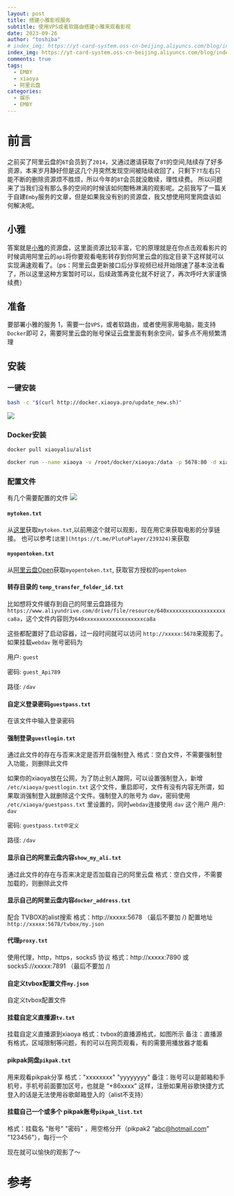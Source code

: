```yaml
---
layout: post
title: 搭建小雅影视服务
subtitle: 使用VPS或者软路由搭建小雅来观看影视
date: 2023-09-26
author: "toshiba"
# index_img: https://yt-card-system.oss-cn-beijing.aliyuncs.com/blog/index-img/alist.svg
index_img: https://yt-card-system.oss-cn-beijing.aliyuncs.com/blog/index-img/xiaoya.png
comments: true
tags:
  - EMBY
  - xiaoya
  - 阿里云盘
categories:
  - 娱乐
  - EMBY
---
```


# 前言
之前买了阿里云盘的`6T`会员到了`2014`，又通过邀请获取了`8T`的空间,陆续存了好多资源，本来岁月静好但是这几个月突然发现空间被陆续收回了，只剩下`7T`左右只能不断的删除资源烦不胜烦，所以今年的`8T`会员就没敢续，理性续费。 所以问题来了当我们没有那么多的空间的时候该如何酣畅淋漓的观影呢。之前我写了一篇关于自建`Emby`服务的文章，但是如果我没有别的资源盘，我又想使用阿里网盘该如何解决呢。

## 小雅
答案就是[小雅](http://alist.xiaoya.pro/)的资源盘，这里面资源比较丰富，它的原理就是在你点击观看影片的时候调用阿里云的`api`将你要观看电影转存到你阿里云盘的指定目录下这样就可以实现满速观看了。（ps：阿里云盘更新接口后分享视频已经开始限速了基本没法看了，所以这里这种方案暂时可以，后续政策再变化就不好说了，再次呼吁大家谨慎续费）


## 准备

要部署小雅的服务
1，需要一台`VPS`，或者软路由，或者使用家用电脑，能支持`Docker`即可
2，需要阿里云盘的账号保证云盘里面有剩余空间，留多点不用频繁清理

## 安装

### 一键安装
```bash
bash -c "$(curl http://docker.xiaoya.pro/update_new.sh)"
```
![](https://yt-card-system.oss-cn-beijing.aliyuncs.com/image%20%281%29.png)

### Docker安装
```bash
docker pull xiaoyaliu/alist
```

```bash
docker run --name xiaoya -v /root/docker/xiaoya:/data -p 5678:80 -d xiaoyaliu/alist:latest
```

### 配置文件
有几个需要配置的文件
![](https://yt-card-system.oss-cn-beijing.aliyuncs.com/WX20230928-141053.png)

#### `mytoken.txt`
从[这里](https://alist.nn.ci/zh/guide/drivers/aliyundrive.html)获取`mytoken.txt`,以前用这个就可以观影，现在用它来获取电影的分享链接。
也可以参考`[这里](https://t.me/PlutoPlayer/239324)`来获取

#### `myopentoken.txt`
从[阿里云盘Open](https://alist.nn.ci/zh/guide/drivers/aliyundrive_open.html)获取`myopentoken.txt`, 获取官方授权的`opentoken`

#### 转存目录的 `temp_transfer_folder_id.txt`
比如想将文件缓存到自己的阿里云盘路径为`https://www.aliyundrive.com/drive/file/resource/640xxxxxxxxxxxxxxxxxxxca8a`，这个文件内容则为`640xxxxxxxxxxxxxxxxxxxca8a`

这些都配置好了启动容器，过一段时间就可以访问 `http://xxxxx:5678`来观影了。如果挂载`webdav` 账号密码为

用户: `guest`

密码: `guest_Api789`

路径: `/dav`

#### 自定义登录密码`guestpass.txt`
在该文件中输入登录密码

#### 强制登录`guestlogin.txt`
通过此文件的存在与否来决定是否开启强制登入 格式：空白文件，不需要强制登入功能，则删除此文件

如果你的xiaoya放在公网，为了防止别人蹭网，可以设置强制登入，新增 `/etc/xiaoya/guestlogin.txt` 这个文件，重启即可，文件有没有内容无所谓，如果取消强制登入就删除这个文件。强制登入的账号为 dav，密码使用 `/etc/xiaoya/guestpass.txt` 里设置的，同时`webdav`连接使用 `dav` 这个用户
用户: `dav`

密码: `guestpass.txt中定义`

路径: `/dav`


#### 显示自己的阿里云盘内容`show_my_ali.txt`
通过此文件的存在与否来决定是否加载自己的阿里云盘 格式：空白文件，不需要加载的，则删除此文件


#### 显示自己的阿里云盘内容`docker_address.txt`

配合 TVBOX的alist搜索 格式：http://xxxxx:5678 （最后不要加 /)
配置地址 `http://xxxxx:5678/tvbox/my.json`


#### 代理`proxy.txt`
使用代理，http，https，socks5 协议 格式：http://xxxxx:7890 或 socks5://xxxxx:7891 （最后不要加 /)

#### 自定义tvbox配置文件`my.json`
自定义tvbox配置文件


#### 挂载自定义直播源`tv.txt`
挂载自定义直播源到xiaoya 格式：tvbox的直播源格式，如图所示
备注：直播源有格式，区域限制等问题，有的可以在网页观看，有的需要用播放器才能看



#### pikpak网盘`pikpak.txt`
⽤来观看pikpak分享
格式："xxxxxxxx" "yyyyyyyy"
备注：账号可以是邮箱和⼿机号，⼿机号前⾯要加区号，也就是 “+86xxxx” 这样，注册如果⽤⾕歌快捷⽅式登⼊的话是⽆法使⽤⾕歌邮箱登⼊的（alist不⽀持）

#### 挂载自己一个或多个 pikpak账号`pikpak_list.txt`
 格式：挂载名 "账号" "密码" ，用空格分开（pikpak2 “abc@hotmail.com" "123456"），每行一个


现在就可以愉快的观影了～


# 参考

[^1]: [极空间nas docke 挂载xiaoya/alist正确配置](https://post.smzdm.com/p/ad9ko04z/)
[^2]: [NAS最新小雅Alist保姆级安装教程](https://post.smzdm.com/p/a0qnlpqw/)


